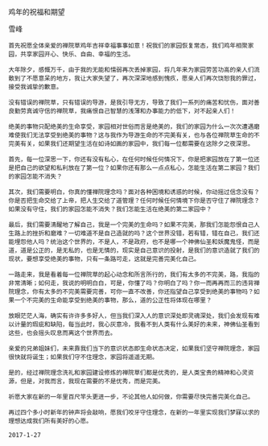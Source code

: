 鸡年的祝福和期望

雪峰


    首先祝愿全体亲爱的禅院草鸡年吉祥幸福事事如意！祝我们的家园恢复常态，我们鸡年相聚家园，共享家园开心、快乐、自由、幸福的生活。

    大年除夕，感慨万千，由于我的无能和懦弱再次丢掉家园，将几年来为家园劳苦功高的亲人们流散到了不愿意呆的地方，我让大家失望了，再次深深地感到愧疚，愿亲人们再次饶恕我的罪过，接受我诚挚的歉意。

    没有错误的禅院草，只有错误的导游，是我引导无方，导致了我们一系列的痛苦和忧伤，面对善良勤劳真诚守信的禅院草，我痛恨自己智慧的浅薄和办事能力的低下，对不起亲人们！

    绝美的事物只配绝美的生命享受，家园相对世俗而言是绝美的，我们的家园为什么一次次遭遇磨难使我们无法享受到绝美的事物？这与我作为导游生命的不完美有关，也与各位禅院草生命的不完美有关，如果我们还期望生活在如诗如画的家园中，我们每一位都需要在这除夕之夜深思。

    首先，每一位深思一下，你还有没有私心，在任何时候任何情况下，你是把家园放在了第一位还是把自己的欲望和私利放在了第一位？如果你还有那么一点点私心，怎能生活在第二家园？我们的家园怎能不消失？

    其次，我们需要明白，你真的懂禅院理念吗？面对各种困境和诱惑的时候，你动摇过信念没有？你是否把生命交给了上帝，把人生交给了道管理？任何时候任何情境下你是否守住了禅院理念？如果没有守住，我们的家园怎能不消失？我们怎能生活在绝美的第二家园中？

    最后，我们需要清醒地了解自己，我是一个完美的生命吗？如果不完美，那我们怎能怨恨自己人生路上的挫折和磨难？一切难道不是自己造就的吗？这个世界没错，若有错，错在自己，我们还能埋怨他人吗？统治这个世界的，不是人，不是政府，也不是哪一个神佛仙圣和妖魔鬼怪，而是道，道是公正的，是无私的，也是无情的，现实是自己意识的投射，是我们的意识造就了我们的现状，要想享受绝美的事物，只有一条路可走，这就是完善完美化自己。

    一路走来，我是看着每一位禅院草的起心动念和所言所行的，我们有太多的不完美，路，我指的非常清晰；如何走，我说的明明白白，可是，你懂了吗？你明白了吗？你一而再再而三的违背禅院理念，你有太多的不完美需要完善，可你一直不改善，你还指望自己享受到绝美的事物吗？如果一个不完美的生命能享受到绝美的事物，那么，道的公正性将体现在哪里？

    放眼茫茫人海，确实有许许多多好人，但当我们深入人的意识深处即灵魂深处，我们会发现有难以计量的瑕疵和缺陷，每当此时，我心灰意冷，我看不到人类有什么美好的未来，神佛仙圣看到这些，也会摇头叹息而离这个世界而去。

    亲爱的兄弟姐妹们，未来靠我们当下的意识状态即生命状态决定，如果我们坚守禅院理念，家园很快就将诞生；如果我们守不住理念，家园将遥遥无期。

    是的，经过禅院理念洗礼和家园建设修炼的禅院草们都是优秀的，是人类宝贵的精神和心灵资源，但是，对我而言，我现在需要的不是优秀，而是完美。

    祈愿大家在新的一年里百尺竿头更进一步，不论其他人如何做，你需要尽快完善完美化自己。

    再过四个多小时新年的钟声将会敲响，愿我们咬牙守住理念，在新的一年里实现我们梦寐以求的理想达成我们所有美好的心愿。

    2017-1-27



